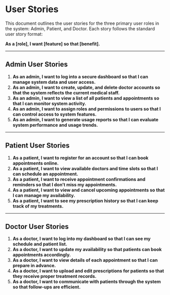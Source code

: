 # User Stories

This document outlines the user stories for the three primary user roles in the system: Admin, Patient, and Doctor. Each story follows the standard user story format:

**As a [role], I want [feature] so that [benefit].**

---

## Admin User Stories

1. **As an admin, I want to log into a secure dashboard so that I can manage system data and user access.**
2. **As an admin, I want to create, update, and delete doctor accounts so that the system reflects the current medical staff.**
3. **As an admin, I want to view a list of all patients and appointments so that I can monitor system activity.**
4. **As an admin, I want to assign roles and permissions to users so that I can control access to system features.**
5. **As an admin, I want to generate usage reports so that I can evaluate system performance and usage trends.**

---

## Patient User Stories

1. **As a patient, I want to register for an account so that I can book appointments online.**
2. **As a patient, I want to view available doctors and time slots so that I can schedule an appointment.**
3. **As a patient, I want to receive appointment confirmations and reminders so that I don’t miss my appointments.**
4. **As a patient, I want to view and cancel upcoming appointments so that I can manage my availability.**
5. **As a patient, I want to see my prescription history so that I can keep track of my treatments.**

---

## Doctor User Stories

1. **As a doctor, I want to log into my dashboard so that I can see my schedule and patient list.**
2. **As a doctor, I want to update my availability so that patients can book appointments accordingly.**
3. **As a doctor, I want to view details of each appointment so that I can prepare in advance.**
4. **As a doctor, I want to upload and edit prescriptions for patients so that they receive proper treatment records.**
5. **As a doctor, I want to communicate with patients through the system so that follow-ups are efficient.**
